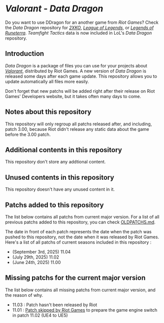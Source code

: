 # _Valorant_ - _Data Dragon_

Do you want to use DDragon for an another game from _Riot Games_? Check the _Data Dragon_ repository for [_2XKO_](https://github.com/InFinity54/2XKO_DDragon), [_League of Legends_](https://github.com/InFinity54/LoL_DDragon), or [_Legends of Runeterra_](https://github.com/InFinity54/LoR_DDragon). _Teamfight Tactics_ data is now included in LoL's _Data Dragon_ repository.

## Introduction
_Data Dragon_ is a package of files you can use for your projects about [_Valorant_](https://playvalorant.com), distributed by Riot Games. A new version of _Data Dragon_ is released some days after each game update. This repository allows you to update automatically all files more easily.

Don't forget that new patchs will be added right after their release on Riot Games' Developers website, but it takes often many days to come.

## Notes about this repository
This repository will only regroup all patchs released after, and including, patch 3.00, because Riot didn't release any static data about the game before the 3.00 patch.

## Additional contents in this repository
This repository don't store any addtional content.

## Unused contents in this repository
This repository doesn't have any unused content in it.

## Patchs added to this repository
The list below contains all patchs from current major version. For a list of all previous patchs added to this repository, you can check [OLDPATCHS.md](OLDPATCHS.md).

The date in front of each patch represents the date when the patch was pushed to this repository, not the date when it was released by Riot Games. Here's a list of all patchs of current seasons included in this repository :

- (September 3rd, 2025) 11.04
- (July 29th, 2025) 11.02
- (June 24th, 2025) 11.00

## Missing patchs for the current major version
The list below contains all missing patchs from current major version, and the reason of why.

- 11.03 : Patch hasn't been released by Riot
- 11.01 : [Patch skipped by Riot Games](https://playvalorant.com/en-us/news/game-updates/valorant-patch-notes-11-01/) to prepare the game engine switch in patch 11.02 (UE4 to UE5)